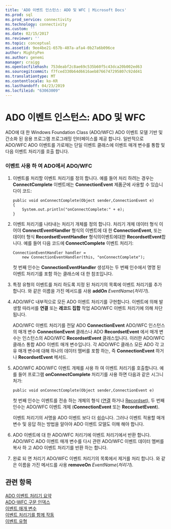 ```yaml
---
title: 'ADO 이벤트 인스턴스: ADO 및 WFC | Microsoft Docs'
ms.prod: sql
ms.prod_service: connectivity
ms.technology: connectivity
ms.custom: ''
ms.date: 02/15/2017
ms.reviewer: ''
ms.topic: conceptual
ms.assetid: 9ee4be21-657b-407a-afa4-0b27a6b096ce
author: MightyPen
ms.author: genemi
manager: craigg
ms.openlocfilehash: 753deabf2c8ae69c535b60f5c43dca20b002ed63
ms.sourcegitcommit: f7fced330b64d6616aeb8766747295807c92dd41
ms.translationtype: MT
ms.contentlocale: ko-KR
ms.lasthandoff: 04/23/2019
ms.locfileid: "63063009"
---
```

# <a name="ado-event-instantiation-ado-and-wfc"></a>ADO 이벤트 인스턴스: ADO 및 WFC
ADO에 대 한 Windows Foundation Class (ADO/WFC) ADO 이벤트 모델 기반 및 간소화 된 응용 프로그램 프로그래밍 인터페이스를 제공 합니다. 일반적으로 ADO/WFC ADO 이벤트를 가로채는 단일 이벤트 클래스에 이벤트 매개 변수를 통합 및 다음 이벤트 처리기를 호출 합니다.  
  
### <a name="to-use-ado-events-in-adowfc"></a>이벤트 사용 하 여 ADO에서 ADO/WFC  
  
1.  이벤트를 처리할 이벤트 처리기를 정의 합니다. 예를 들어 처리 하려는 경우는 **ConnectComplete** 이벤트에는 **ConnectionEvent** 제품군에 사용할 수 있습니다이 코드:  
  
    ```  
    public void onConnectComplete(Object sender,ConnectionEvent e)  
    {  
        System.out.println("onConnectComplete:" + e);  
    }  
    ```  
  
2.  이벤트 처리기를 나타내는 처리기 개체를 정의 합니다. 처리기 개체 데이터 형식 이어야 **ConnectEventHandler** 형식의 이벤트에 대 한 **ConnectionEvent**, 또는 데이터 형식 **RecordsetEventHandler** 형식의이벤트에대한 **RecordsetEvent**합니다. 예를 들어 다음 코드에 **ConnectComplete** 이벤트 처리기:  
  
    ```  
    ConnectionEventHandler handler =   
        new ConnectionEventHandler(this, "onConnectComplete");  
    ```  
  
     첫 번째 인수는 **ConnectionEventHandler** 생성자는 두 번째 인수에서 명명 된 이벤트 처리기를 포함 하는 클래스에 대 한 참조입니다.  
  
3.  특정 유형의 이벤트를 처리 하도록 지정 된 처리기의 목록에 이벤트 처리기를 추가 합니다. 와 같은 이름을 가진 메서드를 사용 **addOn** *EventName*(*처리기*).  
  
4.  ADO/WFC 내부적으로 모든 ADO 이벤트 처리기를 구현합니다. 이벤트에 의해 발생할 따라서를 **연결** 또는 **레코드 집합** 작업 ADO/WFC 이벤트 처리기에 의해 차단 됩니다.  
  
     ADO/WFC 이벤트 처리기를 전달 ADO **ConnectionEvent** ADO/WFC 인스턴스의 매개 변수 **ConnectionEvent** 클래스나 ADO **RecordsetEvent** 에서 매개 변수는 인스턴스의 ADO/WFC **RecordsetEvent** 클래스입니다. 이러한 ADO/WFC 클래스 통합 ADO 이벤트 매개 변수입니다. 각 ADO/WFC 클래스 모든 ADO 각 고유 매개 변수에 대해 하나의 데이터 멤버를 포함 하는, 즉 **ConnectionEvent** 하거나 **RecordsetEvent** 메서드.  
  
5.  ADO/WFC ADO/WFC 이벤트 개체를 사용 하 여 이벤트 처리기를 호출합니다. 예를 들어 프로그램 **onConnectComplete** 처리기를 사용 하면 다음과 같은 시그니처가:  
  
    ```  
    public void onConnectComplete(Object sender,ConnectionEvent e)  
    ```  
  
     첫 번째 인수는 이벤트를 전송 하는 개체의 형식 ([연결](../../../ado/reference/ado-api/connection-object-ado.md) 하거나 [Recordset](../../../ado/reference/ado-api/recordset-object-ado.md)), 두 번째 인수는 ADO/WFC 이벤트 개체 (**ConnectionEvent** 또는 **RecordsetEvent**).  
  
     이벤트 처리기의 서명을 ADO 이벤트 보다 더 쉽습니다. 그러나 이벤트 적용할 매개 변수 및 응답 하는 방법을 알아야 ADO 이벤트 모델도 이해 해야 합니다.  
  
6.  ADO 이벤트에 대 한 ADO/WFC 처리기에 이벤트 처리기에서 반환 합니다. ADO/WFC ADO 이벤트 매개 변수를 다시 관련 ADO/WFC 이벤트 데이터 멤버를 복사 하 고 ADO 이벤트 처리기를 반환 하는 합니다.  
  
7.  완료 되 면 처리기 ADO/WFC 이벤트 처리기의 목록에서 제거를 처리 합니다. 와 같은 이름을 가진 메서드를 사용 **removeOn** *EventName*(*처리기*).  
  
## <a name="see-also"></a>관련 항목  
 [ADO 이벤트 처리기 요약](../../../ado/guide/data/ado-event-handler-summary.md)   
 [ADO-WFC 구문 인덱스](../../../ado/reference/ado-api/ado-wfc-syntax-index.md)   
 [이벤트 매개 변수](../../../ado/guide/data/event-parameters.md)   
 [이벤트 처리기를 함께 작동](../../../ado/guide/data/how-event-handlers-work-together.md)   
 [이벤트 유형](../../../ado/guide/data/types-of-events.md)
